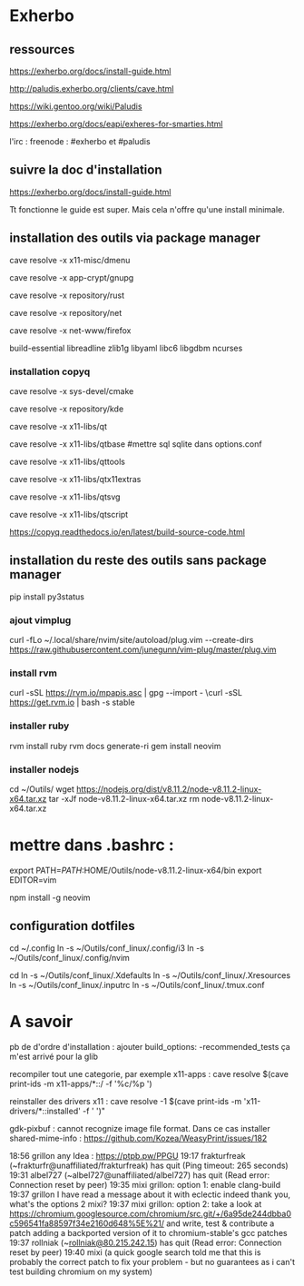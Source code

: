 # Exherbo

## ressources

https://exherbo.org/docs/install-guide.html

http://paludis.exherbo.org/clients/cave.html

https://wiki.gentoo.org/wiki/Paludis

https://exherbo.org/docs/eapi/exheres-for-smarties.html

l'irc : freenode : #exherbo et #paludis

## suivre la doc d'installation

https://exherbo.org/docs/install-guide.html

Tt fonctionne le guide est super. Mais cela n'offre qu'une install minimale.

## installation des outils via package manager

cave resolve -x x11-misc/dmenu

cave resolve -x app-crypt/gnupg

cave resolve -x repository/rust

cave resolve -x repository/net

cave resolve -x net-www/firefox

build-essential libreadline zlib1g libyaml libc6 libgdbm ncurses

### installation copyq

cave resolve -x sys-devel/cmake

cave resolve -x repository/kde

cave resolve -x x11-libs/qt

cave resolve -x x11-libs/qtbase #mettre sql sqlite dans options.conf

cave resolve -x x11-libs/qttools

cave resolve -x x11-libs/qtx11extras

cave resolve -x x11-libs/qtsvg

cave resolve -x x11-libs/qtscript

https://copyq.readthedocs.io/en/latest/build-source-code.html

## installation du reste des outils sans package manager

pip install py3status

### ajout vimplug
curl -fLo ~/.local/share/nvim/site/autoload/plug.vim --create-dirs \
    https://raw.githubusercontent.com/junegunn/vim-plug/master/plug.vim

### install rvm
curl -sSL https://rvm.io/mpapis.asc | gpg --import -
\curl -sSL https://get.rvm.io | bash -s stable

### installer ruby 
rvm install ruby
rvm docs generate-ri
gem install neovim

### installer nodejs
cd ~/Outils/
wget https://nodejs.org/dist/v8.11.2/node-v8.11.2-linux-x64.tar.xz
tar -xJf node-v8.11.2-linux-x64.tar.xz
rm node-v8.11.2-linux-x64.tar.xz
# mettre dans .bashrc : 
export PATH=$PATH:$HOME/Outils/node-v8.11.2-linux-x64/bin
export EDITOR=vim

npm install -g neovim

## configuration dotfiles

cd ~/.config
ln -s ~/Outils/conf_linux/.config/i3
ln -s ~/Outils/conf_linux/.config/nvim

cd 
ln -s ~/Outils/conf_linux/.Xdefaults
ln -s ~/Outils/conf_linux/.Xresources
ln -s ~/Outils/conf_linux/.inputrc
ln -s ~/Outils/conf_linux/.tmux.conf


# A savoir

pb de d'ordre d'installation : ajouter build_options: -recommended_tests
ça m'est arrivé pour la glib

recompiler tout une categorie, par exemple x11-apps : cave resolve $(cave print-ids -m x11-apps/*::/ -f '%c/%p ')

reinstaller des drivers x11 : cave resolve -1 $(cave print-ids -m 'x11-drivers/*::installed' -f ' ')"

gdk-pixbuf : cannot recognize image file format. Dans ce cas installer shared-mime-info : https://github.com/Kozea/WeasyPrint/issues/182 

 18:56 grillon any Idea : https://ptpb.pw/PPGU
19:17 frakturfreak (~frakturfr@unaffiliated/frakturfreak) has quit (Ping timeout: 265 seconds)
19:31 albel727 (~albel727@unaffiliated/albel727) has quit (Read error: Connection reset by peer)
19:35 mixi grillon: option 1: enable clang-build
19:37 grillon I have read a message about it with eclectic indeed thank you, what's the options 2 mixi?
19:37 mixi grillon: option 2: take a look at https://chromium.googlesource.com/chromium/src.git/+/6a95de244dbba0c596541fa88597f34e2160d648%5E%21/ and write, test & contribute a patch adding a backported version of it to chromium-stable's gcc patches
19:37 rollniak (~rollniak@80.215.242.15) has quit (Read error: Connection reset by peer)
19:40 mixi (a quick google search told me that this is probably the correct patch to fix your problem - but no guarantees as i can't test building chromium on my system) 
